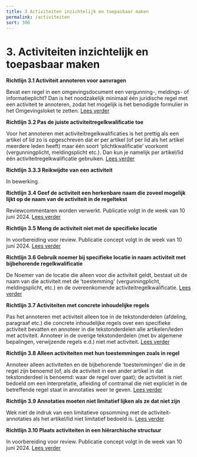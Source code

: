 ```yaml
---
title: 3 Activiteiten inzichtelijk en toepasbaar maken
permalink: /activiteiten
sort: 300
---
```


# 3. Activiteiten inzichtelijk en toepasbaar maken

**Richtlijn 3.1 Activiteit annoteren voor aanvragen**

Bevat een regel in een omgevingsdocument een vergunning-, meldings- of informatieplicht? Dan is het noodzakelijk minimaal één juridische regel met een activiteit te annoteren, zodat het mogelijk is het benodigde formulier in het Omgevingsloket te zetten. [Lees verder](Richtlijn_3.1.md) 

**Richtlijn 3.2 Pas de juiste activiteitregelkwalificatie toe**

Voor het annoteren met activiteitregelkwalificaties is het prettig als een artikel of lid zo is opgeschreven dat er per artikel (of per lid als het artikel meerdere leden heeft) maar één soort ‘plichtkwalificatie’ voorkomt (vergunningplicht, meldingsplicht etc.). Dan kun je namelijk per artikel/lid één activiteitregelkwalificatie gebruiken. [Lees verder](Richtlijn_3.2.md) 

**Richtlijn 3.3.3 Reikwijdte van een activiteit**

In bewerking. 

**Richtlijn 3.4 Geef de activiteit een herkenbare naam die zoveel mogelijk lijkt op de naam van de activiteit in de regeltekst**

Reviewcommentaren worden verwerkt. Publicatie volgt in de week van 10 juni 2024. [Lees verder](Richtlijn_3.4.md)

**Richtlijn 3.5 Meng de activiteit niet met de specifieke locatie**

In voorbereiding voor review. Publicatie concept volgt in de week van 10 juni 2024. [Lees verder](Richtlijn_3.5.md)

**Richtlijn 3.6 Gebruik noemer bij specifieke locatie in naam activiteit met bijbehorende regelkwalificatie**

De Noemer van de locatie die alleen voor die activiteit geldt, bestaat uit de naam van die activiteit met de ‘toestemming' (vergunningplicht, meldingsplicht, etc.) en de overeenkomende activiteitregelkwalificatie. [Lees verder](Richtlijn_3.6.md)

**Richtlijn 3.7 Activiteiten met concrete inhoudelijke regels**

Pas het annoteren met activiteit alleen toe in de tekstonderdelen (afdeling, paragraaf etc.) die concrete inhoudelijke regels over een specifieke activiteit bevatten en annoteer in die tekstonderdelen alle artikelen/leden met activiteit. Annoteer in de overige tekstonderdelen (met bv algemene bepalingen, verwijzende regels e.d.) niet met activiteit. [Lees verder](Richtlijn_3.7.md)

**Richtlijn 3.8 Alleen activiteiten met hun toestemmingen zoals in regel**

Annoteer alleen activiteiten en de bijbehorende ‘toestemmingen' die in de regel zijn benoemd (of, als de activiteit in een ander artikel in dat tekstonderdeel is benoemd: waar de regel over gaat); de activiteit is niet bedoeld om een interpretatie, afleiding of contramal die niet expliciet in de betreffende regel staat in annotaties weer te geven. [Lees verder](Richtlijn_3.8.md)

**Richtlijn 3.9 Annotaties moeten niet limitatief lijken als ze dat niet zijn**

Wek niet de indruk van een limitatieve opsomming met de activiteit-annotaties als het artikel/lid niet limitatief bedoeld is. [Lees verder](Richtlijn_3.9.md)

**Richtlijn 3.10 Plaats activiteiten in een hiërarchische structuur**

In voorbereiding voor review. Publicatie concept volgt in de week van 10 juni 2024. [Lees verder](Richtlijn_3.10.md)


